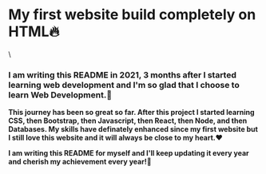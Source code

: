 # My first website build completely on HTML🔥

\


### I am writing this README in 2021, 3 months after I started learning web development and I'm so glad that I choose to learn Web Development.🙌

**This journey has been so great so far. After this project I started learning CSS, then Bootstrap, then Javascript, then React, then Node, and then Databases. My skills have definately enhanced since my first website but I still love this website and it will always be close to my heart.♥**

**I am writing this README for myself and I'll keep updating it every year and cherish my achievement every year!🚀**
